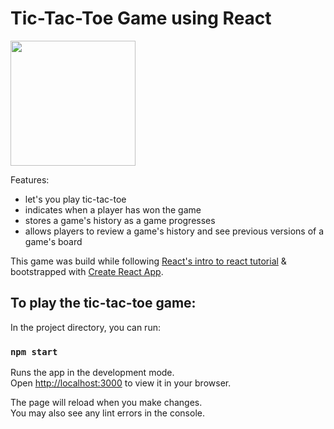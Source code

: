 # Tic-Tac-Toe Game using React
<img src="https://user-images.githubusercontent.com/97200803/214000608-3e61e450-a5af-480d-b2ae-e5d9b883a7a4.gif" height="200"/>

Features:
- let's you play tic-tac-toe
- indicates when a player has won the game
- stores a game's history as a game progresses
- allows players to review a game's history and see previous versions of a game's board


This game was build while following [React's intro to react tutorial](https://reactjs.org/tutorial/tutorial.html) & bootstrapped with [Create React App](https://github.com/facebook/create-react-app).

## To play the tic-tac-toe game:

In the project directory, you can run:

### `npm start`


Runs the app in the development mode.\
Open [http://localhost:3000](http://localhost:3000) to view it in your browser.

The page will reload when you make changes.\
You may also see any lint errors in the console.
